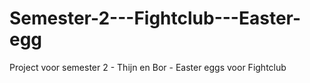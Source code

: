# Semester-2---Fightclub---Easter-egg
Project voor semester 2 - Thijn en Bor - Easter eggs voor Fightclub
